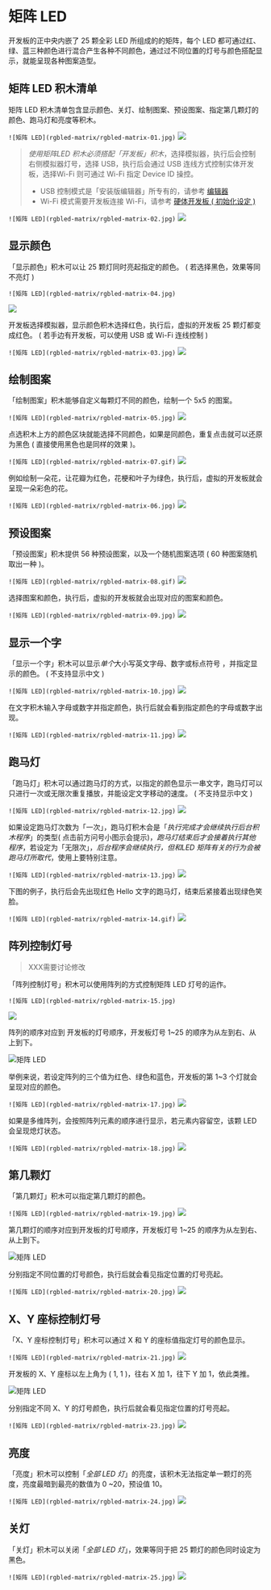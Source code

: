 # 矩阵 LED

开发板的正中央内嵌了 25 颗全彩 LED 所组成的的矩阵，每个 LED 都可通过红、绿、蓝三种颜色进行混合产生各种不同颜色，通过过不同位置的灯号与颜色搭配显示，就能呈现各种图案造型。

## 矩阵 LED 积木清单

矩阵 LED 积木清单包含显示颜色、关灯、绘制图案、预设图案、指定第几颗灯的颜色、跑马灯和亮度等积木。

```![矩阵 LED](rgbled-matrix/rgbled-matrix-01.jpg)```
![](rgbled-matrix/upload_f63f939496f887fe4786365a69edc0fc.png)

> *使用矩阵LED 积木必须搭配「开发板」积木*，选择模拟器，执行后会控制右侧模拟器灯号，选择 USB，执行后会通过 USB 连线方式控制实体开发板，选择Wi-Fi 则可通过 Wi-Fi 指定 Device ID 操控。
> - USB 控制模式是「安装版编辑器」所专有的，请参考 [编辑器](../index.html#software)
> - Wi-Fi 模式需要开发板连接 Wi-Fi，请参考 [硬体开发板 ( 初始化设定 )](../info/setup.html)

```![矩阵 LED](rgbled-matrix/rgbled-matrix-02.jpg)```
![](rgbled-matrix/upload_a405d0e0455fd644717101c3751df0a6.png)


## 显示颜色

「显示颜色」积木可以让 25 颗灯同时亮起指定的颜色。 ( 若选择黑色，效果等同不亮灯 )

```![矩阵 LED](rgbled-matrix/rgbled-matrix-04.jpg)```

![](rgbled-matrix/upload_e2315998a8cfe9acedd68bec5112c70c.png)


开发板选择模拟器，显示颜色积木选择红色，执行后，虚拟的开发板 25 颗灯都变成红色。 ( 若手边有开发板，可以使用 USB 或 Wi-Fi 连线控制 )

```![矩阵 LED](rgbled-matrix/rgbled-matrix-03.jpg)```
![](rgbled-matrix/upload_081903273b3fd8d4f529c88856192fe4.png)


## 绘制图案

「绘制图案」积木能够自定义每颗灯不同的颜色，绘制一个 5x5 的图案。

```![矩阵 LED](rgbled-matrix/rgbled-matrix-05.jpg)```
![](rgbled-matrix/upload_c852f4d68838e6c5d0016e01560b9f9e.png)


点选积木上方的颜色区块就能选择不同颜色，如果是同颜色，重复点击就可以还原为黑色 ( 直接使用黑色也是同样的效果 )。

```![矩阵 LED](rgbled-matrix/rgbled-matrix-07.gif)```
![](rgbled-matrix/upload_0b38e47c44fb3a3d7755e7908cea45e5.gif)


例如绘制一朵花，让花瓣为红色，花梗和叶子为绿色，执行后，虚拟的开发板就会呈现一朵彩色的花。

```![矩阵 LED](rgbled-matrix/rgbled-matrix-06.jpg)```
![](rgbled-matrix/upload_32a049fb957b51d0cc47af0c38baf1d1.png)


## 预设图案

「预设图案」积木提供 56 种预设图案，以及一个随机图案选项 ( 60 种图案随机取出一种 )。

```![矩阵 LED](rgbled-matrix/rgbled-matrix-08.gif)```
![](rgbled-matrix/upload_9b89853f2ac3a318d844980d02b42f0e.gif)


选择图案和颜色，执行后，虚拟的开发板就会出现对应的图案和颜色。

```![矩阵 LED](rgbled-matrix/rgbled-matrix-09.jpg)```
![](rgbled-matrix/upload_5a1b8919a68c65b2b25529c2278016ea.png)



## 显示一个字

「显示一个字」积木可以显示*单个*大小写英文字母、数字或标点符号 ，并指定显示的颜色。 ( 不支持显示中文 )

```![矩阵 LED](rgbled-matrix/rgbled-matrix-10.jpg)```
![](rgbled-matrix/upload_d8c17706d60bfdaddf9a1997ad2ebd62.png)


在文字积木输入字母或数字并指定颜色，执行后就会看到指定颜色的字母或数字出现。

```![矩阵 LED](rgbled-matrix/rgbled-matrix-11.jpg)```
![](rgbled-matrix/upload_2810b8f54fbf9129c79c93a919bfa638.png)


## 跑马灯

「跑马灯」积木可以通过跑马灯的方式，以指定的颜色显示一串文字，跑马灯可以只进行一次或无限次重复播放，并能设定文字移动的速度。 ( 不支持显示中文 )

```![矩阵 LED](rgbled-matrix/rgbled-matrix-12.jpg)```
![](rgbled-matrix/upload_879d253f34acc1b464e08ef98965e7f9.jpg)


如果设定跑马灯次数为「一次」，跑马灯积木会是「*执行完成才会继续执行后台积木程序*」的类型( 点击前方问号小图示会提示)，*跑马灯结束后才会接着执行其他程序*，若设定为「无限次」，*后台程序会继续执行，但和LED 矩阵有关的行为会被跑马灯所取代*，使用上要特别注意。

```![矩阵 LED](rgbled-matrix/rgbled-matrix-13.jpg)```
![](rgbled-matrix/upload_7b9090bfacbbbdf3801cf8f77112c4bc.png)


下图的例子，执行后会先出现红色 Hello 文字的跑马灯，结束后紧接着出现绿色笑脸。

```![矩阵 LED](rgbled-matrix/rgbled-matrix-14.gif)```
![](rgbled-matrix/upload_6fbc7a9ca95c10b182cce3a2b44b1952.gif)


## 阵列控制灯号
> XXX需要讨论修改

「阵列控制灯号」积木可以使用阵列的方式控制矩阵 LED 灯号的运作。

```![矩阵 LED](rgbled-matrix/rgbled-matrix-15.jpg)```

![](rgbled-matrix/upload_a360aaa10807f6cb8c8e2facc7445288.png)


阵列的顺序对应到 开发板的灯号顺序，开发板灯号 1~25 的顺序为从左到右、从上到下。

![矩阵 LED](rgbled-matrix/rgbled-matrix-16.jpg)

举例来说，若设定阵列的三个值为红色、绿色和蓝色，开发板的第 1~3 个灯就会呈现对应的颜色。

```![矩阵 LED](rgbled-matrix/rgbled-matrix-17.jpg)```
![](rgbled-matrix/upload_392fba6ea5f3fbbc97935255cdfe03de.png)


如果是多维阵列，会按照阵列元素的顺序进行显示，若元素内容留空，该颗 LED 会呈现熄灯状态。

```![矩阵 LED](rgbled-matrix/rgbled-matrix-18.jpg)```
![](rgbled-matrix/upload_249539e18180c1815e49ef8dd3e51120.png)


## 第几颗灯

「第几颗灯」积木可以指定第几颗灯的颜色。

```![矩阵 LED](rgbled-matrix/rgbled-matrix-19.jpg)```
![](rgbled-matrix/upload_2f91b361f5363749fb2de4332e041c7b.png)


第几颗灯的顺序对应到开发板的灯号顺序，开发板灯号 1~25 的顺序为从左到右、从上到下。

![矩阵 LED](rgbled-matrix/rgbled-matrix-16.jpg)

分别指定不同位置的灯号颜色，执行后就会看见指定位置的灯号亮起。

```![矩阵 LED](rgbled-matrix/rgbled-matrix-20.jpg)```
![](rgbled-matrix/upload_670bd7d51c9f594273b0a4329f5a7511.png)


## X、Y 座标控制灯号

「X、Y 座标控制灯号」积木可以通过 X 和 Y 的座标值指定灯号的颜色显示。

```![矩阵 LED](rgbled-matrix/rgbled-matrix-21.jpg)```
![](rgbled-matrix/upload_f467507ed38a3018e166a1a4d806ef7b.png)


开发板的 X、Y 座标以左上角为 ( 1, 1 )，往右 X 加 1，往下 Y 加 1，依此类推。

![矩阵 LED](rgbled-matrix/rgbled-matrix-22.jpg)

分别指定不同 X、Y 的灯号颜色，执行后就会看见指定位置的灯号亮起。

```![矩阵 LED](rgbled-matrix/rgbled-matrix-23.jpg)```
![](rgbled-matrix/upload_6e19592bbea111a87ba2441f6b44f05c.png)


## 亮度

「亮度」积木可以控制「*全部 LED 灯*」的亮度，该积木无法指定单一颗灯的亮度，亮度最暗到最亮的数值为 0 ~20，预设值 10。

```![矩阵 LED](rgbled-matrix/rgbled-matrix-24.jpg)```
![](rgbled-matrix/upload_e531c3542454cd50f41475c8f89ae4f9.png)



## 关灯

「关灯」积木可以关闭「*全部 LED 灯*」，效果等同于把 25 颗灯的颜色同时设定为黑色。

```![矩阵 LED](rgbled-matrix/rgbled-matrix-25.jpg)```
![](rgbled-matrix/upload_d8f9d8823ceebcb3763d556a5b0bb4a8.png)
